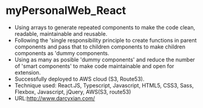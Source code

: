 # myPersonalWeb_React
* Using arrays to generate repeated components to make the code clean, readable, maintainable and reusable.
* Following the 'single responsibility principle to create functions in parent components and pass that to children components to make children components as 'dummy components.
* Using as many as posible 'dummy components' and reduce the number of 'smart components' to make code maintainable and open for extension.
* Successfully deployed to AWS cloud (S3, Route53).
* Technique used: React.JS, Typescript, Javascript, HTML5, CSS3, Sass, Flexbox, Javascript, jQuery, AWS(S3, route53)
* URL:http://www.darcyxian.com/
